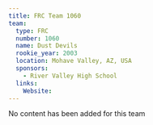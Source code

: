 ```yaml
---
title: FRC Team 1060
team:
  type: FRC
  number: 1060
  name: Dust Devils
  rookie_year: 2003
  location: Mohave Valley, AZ, USA
  sponsors:
    - River Valley High School
  links:
    Website: 
---
```

No content has been added for this team